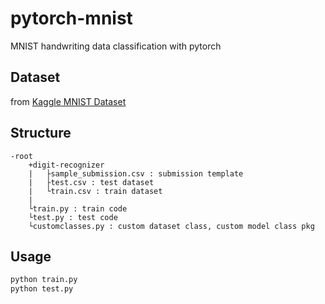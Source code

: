 # pytorch-mnist
MNIST handwriting data classification with pytorch

## Dataset
from [Kaggle MNIST Dataset](https://www.kaggle.com/c/digit-recognizer/data)

## Structure
```
-root
    +digit-recognizer
    |   ├sample_submission.csv : submission template
    |   ├test.csv : test dataset
    |   └train.csv : train dataset
    |
    └train.py : train code
    └test.py : test code
    └customclasses.py : custom dataset class, custom model class pkg
```

## Usage
```bash
python train.py
python test.py
```